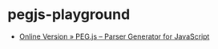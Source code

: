 pegjs-playground
================
- [Online Version » PEG.js – Parser Generator for JavaScript](https://pegjs.org/online)
